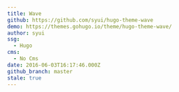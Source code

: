 ```yaml
---
title: Wave
github: https://github.com/syui/hugo-theme-wave
demo: https://themes.gohugo.io/theme/hugo-theme-wave/
author: syui
ssg:
  - Hugo
cms:
  - No Cms
date: 2016-06-03T16:17:46.000Z
github_branch: master
stale: true
---
```

